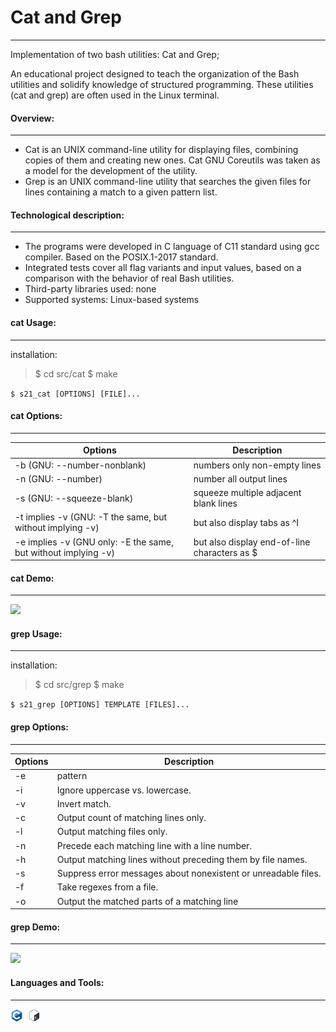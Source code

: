 # Cat and Grep
---
Implementation of two bash utilities: Cat and Grep;

An educational project designed to teach the organization of the Bash utilities and solidify knowledge of structured programming.
These utilities (cat and grep) are often used in the Linux terminal. 


#### Overview:
---
- Cat is an UNIX command-line utility for displaying files, combining copies of them and creating new ones. Cat GNU Coreutils was taken as a model for the development of the utility.
- Grep is an UNIX command-line utility that searches the given files for lines containing a match to a given pattern list.


#### Technological description:
---
- The programs were developed in C language of C11 standard using gcc compiler. Based on the POSIX.1-2017 standard.
- Integrated tests cover all flag variants and input values, based on a comparison with the behavior of real Bash utilities.
- Third-party libraries used: none
- Supported systems: Linux-based systems

#### cat Usage: 
---
installation:
> $ cd src/cat
> $ make

`$ s21_cat [OPTIONS] [FILE]...`


#### cat Options:
---

| Options  | Description  |
|---|---|
| -b (GNU: --number-nonblank)  | numbers only non-empty lines  |
| -n (GNU: --number)  | number all output lines  |
| -s (GNU: --squeeze-blank)  | squeeze multiple adjacent blank lines  |
| -t implies -v (GNU: -T the same, but without implying -v)  | but also display tabs as ^I  |
|  -e implies -v (GNU only: -E the same, but without implying -v) | but also display end-of-line characters as $  |


#### cat Demo:
---

![](/misc/cat.gif)

#### grep Usage:
---

installation:
> $ cd src/grep
> $ make

`$ s21_grep [OPTIONS] TEMPLATE [FILES]...`


#### grep Options:
---

| Options  | Description   |
|---|---|
| -e  | pattern  |
| -i | Ignore uppercase vs. lowercase.  |
| -v  | Invert match. |
| -c | Output count of matching lines only. |
| -l  | Output matching files only.  |
| -n  | Precede each matching line with a line number.  |
| -h  | Output matching lines without preceding them by file names.  |
| -s  | Suppress error messages about nonexistent or unreadable files.  |
| -f  | Take regexes from a file.  |
| -o  | Output the matched parts of a matching line  |


#### grep Demo:
---

![](/misc/grep.gif)


#### Languages and Tools: 
---
<div>
<img src="https://github.com/devicons/devicon/blob/master/icons/c/c-original.svg" title="C" alt="C" width="20" height="20"/>&nbsp;
<img src="https://github.com/devicons/devicon/blob/master/icons/bash/bash-plain.svg" title="bash" alt="bash" width="20" height="20"/>&nbsp;
</div>